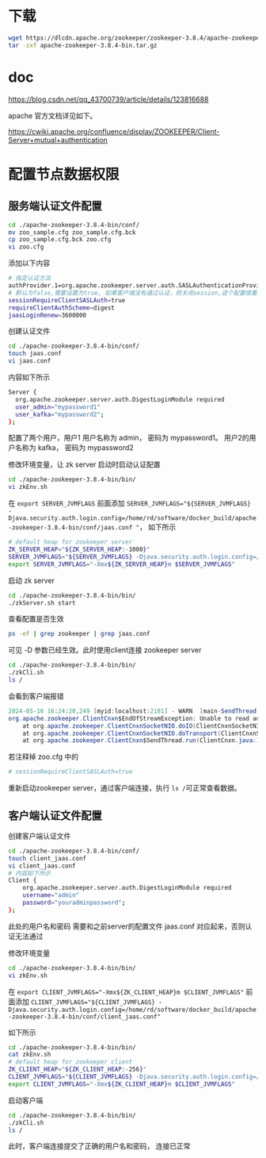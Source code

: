 # 下载

```sh
wget https://dlcdn.apache.org/zookeeper/zookeeper-3.8.4/apache-zookeeper-3.8.4-bin.tar.gz
tar -zxf apache-zookeeper-3.8.4-bin.tar.gz
```

# doc

https://blog.csdn.net/qq_43700739/article/details/123816688

apache 官方文档详见如下。

https://cwiki.apache.org/confluence/display/ZOOKEEPER/Client-Server+mutual+authentication



# 配置节点数据权限

##  服务端认证文件配置

```sh
cd ./apache-zookeeper-3.8.4-bin/conf/
mv zoo_sample.cfg zoo_sample.cfg.bck
cp zoo_sample.cfg.bck zoo.cfg
vi zoo.cfg
```

添加以下内容

```sh
# 指定认证方法
authProvider.1=org.apache.zookeeper.server.auth.SASLAuthenticationProvider
# 默认为false,需要设置为true, 如果客户端没有通过认证，则关闭session,这个配置很重要
sessionRequireClientSASLAuth=true
requireClientAuthScheme=digest
jaasLoginRenew=3600000
```

创建认证文件

```sh
cd ./apache-zookeeper-3.8.4-bin/conf/
touch jaas.conf
vi jaas.conf
```

内容如下所示

```sh
Server {
  org.apache.zookeeper.server.auth.DigestLoginModule required
  user_admin="mypassword1"
  user_kafka="mypassword2";
};
```

配置了两个用户，用户1 用户名称为 admin， 密码为  mypassword1。 用户2的用户名称为 kafka， 密码为 mypassword2

修改环境变量，让 zk server 启动时启动认证配置

```sh
cd ./apache-zookeeper-3.8.4-bin/bin/
vi zkEnv.sh
```

在 `export SERVER_JVMFLAGS` 前面添加 `SERVER_JVMFLAGS="${SERVER_JVMFLAGS} -Djava.security.auth.login.config=/home/rd/software/docker_build/apache-zookeeper-3.8.4-bin/conf/jaas.conf "`， 如下所示

```sh
# default heap for zookeeper server
ZK_SERVER_HEAP="${ZK_SERVER_HEAP:-1000}"
SERVER_JVMFLAGS="${SERVER_JVMFLAGS} -Djava.security.auth.login.config=/home/rd/software/docker_build/apache-zookeeper-3.8.4-bin/conf/jaas.conf "
export SERVER_JVMFLAGS="-Xmx${ZK_SERVER_HEAP}m $SERVER_JVMFLAGS"
```

启动 zk server

```sh
cd ./apache-zookeeper-3.8.4-bin/bin/
./zkServer.sh start
```

查看配置是否生效

```sh
ps -ef | grep zookeeper | grep jaas.conf
```

可见 -D 参数已经生效。此时使用client连接 zookeeper server

```sh
cd ./apache-zookeeper-3.8.4-bin/bin/
./zkCli.sh
ls /
```

会看到客户端报错

```java
2024-05-16 16:24:20,249 [myid:localhost:2181] - WARN  [main-SendThread(localhost:2181):o.a.z.ClientCnxn$SendThread@1300] - Session 0x100351db2050000 for server localhost/127.0.0.1:2181, Closing socket connection. Attempting reconnect except it is a SessionExpiredException.
org.apache.zookeeper.ClientCnxn$EndOfStreamException: Unable to read additional data from server sessionid 0x100351db2050000, likely server has closed socket
	at org.apache.zookeeper.ClientCnxnSocketNIO.doIO(ClientCnxnSocketNIO.java:77)
	at org.apache.zookeeper.ClientCnxnSocketNIO.doTransport(ClientCnxnSocketNIO.java:350)
	at org.apache.zookeeper.ClientCnxn$SendThread.run(ClientCnxn.java:1289)

```

若注释掉 zoo.cfg 中的

```sh
# sessionRequireClientSASLAuth=true
```

重新启动zookeeper server，通过客户端连接，执行 `ls /`可正常查看数据。

##  客户端认证文件配置

创建客户端认证文件

```sh
cd ./apache-zookeeper-3.8.4-bin/conf/
touch client_jaas.conf
vi client_jaas.conf
# 内容如下所示
Client {
    org.apache.zookeeper.server.auth.DigestLoginModule required
    username="admin"
    password="youradminpassword";
};
```

此处的用户名和密码 需要和之前server的配置文件 jaas.conf 对应起来，否则认证无法通过

修改环境变量

```sh
cd ./apache-zookeeper-3.8.4-bin/bin/
vi zkEnv.sh
```

在 `export CLIENT_JVMFLAGS="-Xmx${ZK_CLIENT_HEAP}m $CLIENT_JVMFLAGS"` 前面添加 `CLIENT_JVMFLAGS="${CLIENT_JVMFLAGS} -Djava.security.auth.login.config=/home/rd/software/docker_build/apache-zookeeper-3.8.4-bin/conf/client_jaas.conf"`

如下所示

```sh
cd ./apache-zookeeper-3.8.4-bin/bin/
cat zkEnv.sh
# default heap for zookeeper client
ZK_CLIENT_HEAP="${ZK_CLIENT_HEAP:-256}"
CLIENT_JVMFLAGS="${CLIENT_JVMFLAGS} -Djava.security.auth.login.config=/home/rd/software/docker_build/apache-zookeeper-3.8.4-bin/conf/client_jaas.conf "
export CLIENT_JVMFLAGS="-Xmx${ZK_CLIENT_HEAP}m $CLIENT_JVMFLAGS"
```

启动客户端

```sh
cd ./apache-zookeeper-3.8.4-bin/bin/
./zkCli.sh
ls /
```

此时，客户端连接提交了正确的用户名和密码， 连接已正常

